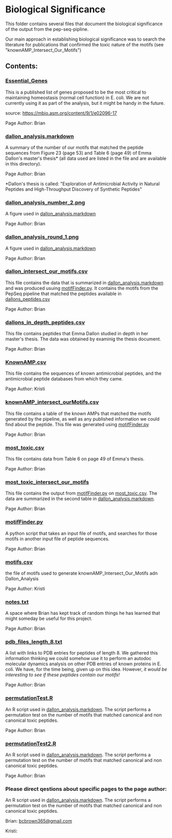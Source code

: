 # Biological Significance

This folder contains several files that document the biological significance of the output from the pep-seq-pipline.

Our main approach in establishing biological significance was to search the literature for publications that confirmed the toxic nature of the motifs (see "knownAMP_Intersect_Our_Motifs")

## Contents:

### [Essential_Genes](../biological_significance/Essential_Genes.txt)

This is a published list of genes proposed to be the most critical to maintaining homeostasis (normal cell function) in E. coli. We are not currently using it as part of the analysis, but it might be handy in the future.

source: https://mbio.asm.org/content/9/1/e02096-17

Page Author: Brian

### [dallon_analysis.markdown](../biological_significance/dallon_analysis.markdown)

A summary of the number of our motifs that matched the peptide sequences from Figure 23 (page 53) and Table 6 (page 49) of Emma Dallon's master's thesis* (all data used are listed in the file and are available in this directory).

Page Author: Brian

*Dallon's thesis is called: "Exploration of Antimicrobial Activity in Natural Peptides and High-Throughput Discovery of Synthetic Peptides"

### [dallon_analysis_number_2.png](../biological_significance/dallon_analysis_number_2.png)

A figure used in [dallon_analysis.markdown](../biological_significance/dallon_analysis.markdown)

Page Author: Brian

### [dallon_analysis_round_1.png](../biological_significance/dallon_analysis_round_1.png)

A figure used in [dallon_analysis.markdown](../biological_significance/dallon_analysis.markdown)

Page Author: Brian

### [dallon_intersect_our_motifs.csv](../biological_significance/dallon_intersect_our_motifs.csv)

This file contains the data that is summarized in [dallon_analysis.markdown](../biological_significance/dallon_analysis.markdown) and was produced usuing [motifFinder.py](../biological_significance/motifFinder.py). It contains the motifs from the PepSeq pipeline that matched the peptides available in [dallons_peptides.csv](../biological_significance/dallons_peptides.csv)

Page Author: Brian

### [dallons_in_depth_peptides.csv](../biological_significance/dallons_in_depth_peptides.csv)

This file contains peptides that Emma Dallon studied in depth in her master's thesis. The data was obtained by examinig the thesis document.

Page Author: Brian


### [KnownAMP.csv](../biological_significance/knownAMP.csv)

This file contains the sequences of known antimicrobial peptides, and the antimicrobial peptide databases from which they came.

Page Author: Kristi

### [knownAMP_intersect_ourMotifs.csv](../biological_significance/knownAMP_intersect_ourMotifs.csv)

This file contains a table of the known AMPs that matched the motifs generated by the pipeline, as well as any published information we could find about the peptide. This file was generated using [motifFinder.py](../biological_significance/motifFinder.py)

Page Author: Brian

### [most_toxic.csv](../biological_significance/most_toxic.csv)

This file contains data from Table 6 on page 49 of Emma's thesis.

Page Author: Brian

### [most_toxic_intersect_our_motifs](../biological_significance/most_toxic_intersect_our_motifs)

This file contains the output from [motifFinder.py](../biological_significance/motifFinder.py) on [most_toxic.csv](../biological_significance/most_toxic.csv). The data are summarized in the second table in [dallon_analysis.markdown](../biological_significance/dallon_analysis.markdown).

Page Author: Brian

### [motifFinder.py](../biological_significance/motifFinder.py)

A python script that takes an input file of motifs, and searches for those motifs in another input file of peptide sequences.

Page Author: Brian

### [motifs.csv](../biological_significance/motifs.csv)

the file of motifs used to generate knownAMP_Intersect_Our_Motifs adn Dallon_Analysis

Page Author: Kristi

### [notes.txt](../biological_significance/notes.txt)

A space where Brian has kept track of random things he has learned that might someday be useful for this project.

Page Author: Brian

### [pdb_files_length_8.txt](../biological_significance/pdb_files_length_8.txt)

A list with links to PDB entries for peptides of length 8. We gathered this information thinking we could somehow use it to perform an autodoc molecular dynamics analysis on other PDB entries of known proteins in E. coli. We have, for the time being, given up on this idea. However, *it would be interesting to see if these peptides contain our motifs!*

Page Author: Brian

### [permutationTest.R](../biological_significance/permutationTest.R)

An R script used in [dallon_analysis.markdown](../biological_significance/dallon_analysis.markdown). The script performs a permutation test on the number of motifs that matched canonical and non canonical toxic peptides.

Page Author: Brian

### [permutationTest2.R](../biological_significance/permutationTest2.R)

An R script used in [dallon_analysis.markdown](../biological_significance/dallon_analysis.markdown). The script performs a permutation test on the number of motifs that matched canonical and non canonical toxic peptides.

Page Author: Brian

### Please direct qestions about specific pages to the page author:

An R script used in [dallon_analysis.markdown](../biological_significance/dallon_analysis.markdown). The script performs a permutation test on the number of motifs that matched canonical and non canonical toxic peptides.

Brian: bcbrown365@gmail.com

Kristi:
